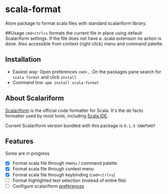 # scala-format
Atom package to format scala files with standard scalariform library.

##Usage
`cmd+ctrl+s` formats the current file in place using default Scalariform settings.  If the file does not have a .scala extension no action is done.  Also accessible from context (right click) menu and command palette.

## Installation
- Easiest way: Open preferences `cmd+,`. On the packages pane search for `scala format` and click `install`
- Command line: `apm install scala-format`

## About Scalariform
[Scalariform][scalariform] is the official code formatter for Scala.  It's the de facto formatter used by most tools, including [Scala IDE][scala-ide].

Current Scalariform version bundled with this package is `0.1.5-SNAPSHOT`

## Features
Some are in progress
- [x] Format scala file through menu / command palette
- [x] Format scala file through context menu
- [x] Format scala file through keybinding (`cmd+ctrl+s`)
- [ ] Format highlighted text selection (instead of entire file)
- [ ] Configure scalariform [preferences][prefs]

[dev-mode-package]: https://discuss.atom.io/t/load-developing-package/2554/11
[scalariform]: https://github.com/mdr/scalariform
[scala-ide]: http://scala-ide.org
[prefs]: https://github.com/mdr/scalariform#preferences
